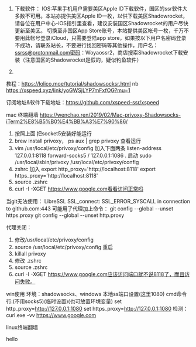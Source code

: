 1. 下载软件：
IOS:苹果手机用户需要美区Apple ID下载软件，国区的ssr软件大多数不可用。本站亦提供美区Apple ID一枚，以供下载美区Shadowrocket，请各位在用户中心-iOS指引里查看，建议安装国区Shadowrocket的用户尽快更新至美区。
    切换至非国区App Store账号，本站提供美区帐号一枚，千万不要用此帐号登录iCloud，只需要登陆app store，如果按以下用户名密码登录不成功，请联系站长，不要进行找回密码等其他操作，用户名：ssrss@protonmail.com密码：Woyaossr2，商店搜索Shadowrocket下载安装（注意国区的Shadowrocket是假的，疑似钓鱼软件）

2.
教程：https://lolico.moe/tutorial/shadowsocksr.html
nb https://xspeed.xyz/link/yoGWSjLYP7mFxfOG?mu=1


订阅地址&软件下载地址：https://github.com/xspeed-ssr/xspeed



mac 终端翻墙
https://wenchao.ren/2019/02/Mac-privoxy-Shadowsocks-iTerm2%E8%B5%B0%E4%BB%A3%E7%90%86/
1. 按照上面 把socket5安装好能运行
2. brew install privoxy，  ps aux | grep privoxy 查看运行
3.  vim /usr/local/etc/privoxy/config 加入下面两条
listen-address 127.0.0.1:8118
forward-socks5 / 127.0.0.1:1086 .
启动 sudo /usr/local/sbin/privoxy /usr/local/etc/privoxy/config
4. zshrc 加入
export http_proxy='http://localhost:8118'
export https_proxy='http://localhost:8118'
5.  source .zshrc
6. curl -I -XGET https://www.google.com看看访问正常吗

当git无法使用： LibreSSL SSL_connect: SSL_ERROR_SYSCALL in connection to github.com:443
可能用了代理加上命令：
git config --global --unset https.proxy
git config --global --unset http.proxy


代理关闭：
1. 修改/usr/local/etc/privoxy/config
2. source /usr/local/etc/privoxy/config 重启
3. killall privoxy
4. 修改 .zshrc  
5. source  .zshrc
6. curl -I -XGET https://www.google.com应该访问端口就不说8118了，而且访问失败。

win使用
环境：shadowsocks、windows
本地ss端口设置(这里1080)
cmd命令行:(不用socks5)(临时设置)(也可放置环境变量)
set http_proxy=http://127.0.0.1:1080
set https_proxy=http://127.0.0.1:1080
检测：curl.exe -vv https://www.google.com

linux终端翻墙

hello